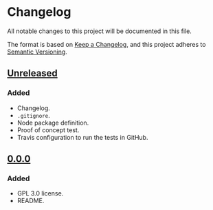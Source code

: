 # Changelog
All notable changes to this project will be documented in this file.

The format is based on [Keep a Changelog](https://keepachangelog.com/en/1.0.0/),
and this project adheres to [Semantic Versioning](https://semver.org/spec/v2.0.0.html).

## [Unreleased]
### Added
- Changelog.
- `.gitignore`.
- Node package definition.
- Proof of concept test.
- Travis configuration to run the tests in GitHub.

## [0.0.0]
### Added
- GPL 3.0 license.
- README.

[Unreleased]: https://github.com/bravetechnologycoop/brave-alert-lib/compare/v0.0.0...HEAD
[0.0.0]: https://github.com/bravetechnologycoop/brave-alert-lib/releases/tag/v0.0.0
